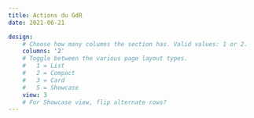 ```yaml
---
title: Actions du GdR
date: 2021-06-21

design:
    # Choose how many columns the section has. Valid values: 1 or 2.
    columns: '2'
    # Toggle between the various page layout types.
    #   1 = List
    #   2 = Compact  
    #   3 = Card
    #   5 = Showcase
    view: 3
    # For Showcase view, flip alternate rows?
---
```

